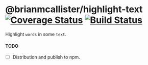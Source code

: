 # @brianmcallister/highlight-text [![Coverage Status](https://coveralls.io/repos/github/brianmcallister/highlight-text/badge.svg?branch=master)](https://coveralls.io/github/brianmcallister/highlight-text?branch=bm-add-c) [![Build Status](https://travis-ci.org/brianmcallister/highlight-text.svg?branch=master)](https://travis-ci.org/brianmcallister/highlight-text)

Highlight `words` in some `text`.

#### TODO

- [ ] Distribution and publish to npm.

